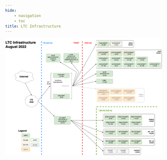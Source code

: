 ```yaml
---
hide:
    - navigation
    - toc
title: LTC Infrastructure
---
```


![architecture](../assets/ltc-infrastructure-aug2022-light.png#only-light)
